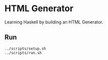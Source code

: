 # HTML Generator

Learning Haskell by building an HTML Generator.

## Run

```
../scripts/setup.sh
../scripts/run.sh
```
